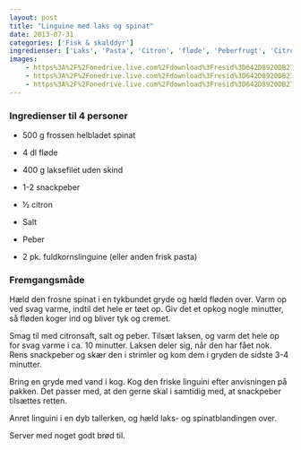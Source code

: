 ```yaml
---
layout: post
title: "Linguine med laks og spinat"
date: 2013-07-31
categories: ['Fisk & skalddyr']
ingredienser: ['Laks', 'Pasta', 'Citron', 'fløde', 'Peberfrugt', 'Citron']
images:
    - https%3A%2F%2Fonedrive.live.com%2Fdownload%3Fresid%3D642D8920DB2784EE!233011
    - https%3A%2F%2Fonedrive.live.com%2Fdownload%3Fresid%3D642D8920DB2784EE!126022
    - https%3A%2F%2Fonedrive.live.com%2Fdownload%3Fresid%3D642D8920DB2784EE!126021
---
```


### Ingredienser til 4 personer
-  500 g frossen helbladet spinat
-  4 dl fløde 
-  400 g laksefilet uden skind
-  1-2 snackpeber
-  ½ citron
-  Salt
-  Peber 

-  2 pk. fuldkornslinguine (eller anden frisk pasta)


### Fremgangsmåde
Hæld den frosne spinat i en tykbundet gryde og hæld fløden over. Varm op ved svag varme, indtil det hele er tøet op. Giv det et opkog nogle minutter, så fløden koger ind og bliver tyk og cremet.

Smag til med citronsaft, salt og peber. Tilsæt laksen, og varm det hele op for svag varme i ca. 10 minutter. Laksen deler sig, når den har fået nok. Rens snackpeber og skær den i strimler og kom dem i gryden de sidste 3-4 minutter.

Bring en gryde med vand i kog. Kog den friske linguini efter anvisningen på pakken. Det passer med, at den gerne skal i samtidig med, at snackpeber tilsættes retten.

Anret linguini i en dyb tallerken, og hæld laks- og spinatblandingen over.

Server med noget godt brød til.
